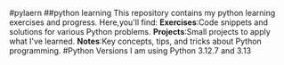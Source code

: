 #pylaern
##python learning
This repository contains my python learning exercises and progress.
Here,you'll find:
**Exercises**:Code snippets and solutions for various Python problems.
**Projects**:Small projects to apply what I've learned.
**Notes**:Key concepts, tips, and tricks about Python programming.
#Python Versions
I am using Python 3.12.7 and 3.13
